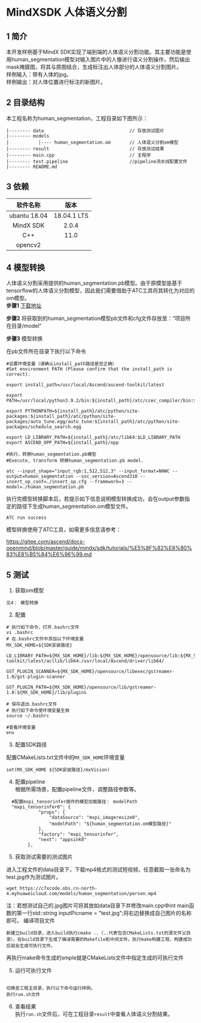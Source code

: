 # MindXSDK 人体语义分割

## 1 简介
  本开发样例基于MindX SDK实现了端到端的人体语义分割功能。其主要功能是使用human_segmentation模型对输入图片中的人像进行语义分割操作，然后输出mask掩膜图，将其与原图结合，生成标注出人体部分的人体语义分割图片。  
样例输入：带有人体的jpg。  
样例输出：对人体位置进行标注的新图片。<br/>
## 2 目录结构
本工程名称为human_segmentation，工程目录如下图所示：
```
|-------- data                                // 存放测试图片
|-------- models
|           |---- human_segmentation.om       // 人体语义分割om模型
|-------- result                              // 存放测试结果
|-------- main.cpp                            // 主程序  
|-------- test.pipeline                       //pipeline流水线配置文件    
|-------- README.md   
```
## 3 依赖

| 软件名称 | 版本   |
| :--------: | :------: |
|ubantu 18.04|18.04.1 LTS   |
|MindX SDK|2.0.4|
|C++| 11.0|
|opencv2| |


## 4 模型转换
人体语义分割采用提供的human_segmentation.pb模型。由于原模型是基于tensorflow的人体语义分割模型，因此我们需要借助于ATC工具将其转化为对应的om模型。  
**步骤1**  [下载地址](https://mindx.sdk.obs.cn-north-4.myhuaweicloud.com/mindxsdk-referenceapps%20/contrib/human_segmentation/model.zip)  

**步骤2**  将获取到的human_segmentation模型pb文件和cfg文件存放至：“项目所在目录/model”  

**步骤3**  模型转换  

在pb文件所在目录下执行以下命令  
```
#设置环境变量（请确认install_path路径是否正确）  
#Set environment PATH (Please confirm that the install_path is correct).

export install_path=/usr/local/Ascend/ascend-toolkit/latest    

export PATH=/usr/local/python3.9.2/bin:${install_path}/atc/ccec_compiler/bin:${install_path}/atc/bin:$PATH 
 
export PYTHONPATH=${install_path}/atc/python/site-packages:${install_path}/atc/python/site-packages/auto_tune.egg/auto_tune:${install_path}/atc/python/site-packages/schedule_search.egg  

export LD_LIBRARY_PATH=${install_path}/atc/lib64:$LD_LIBRARY_PATH  
export ASCEND_OPP_PATH=${install_path}/opp    

#执行，转换human_segmentation.pb模型
#Execute, transform 转换human_segmentation.pb model.
 
atc --input_shape="input_rgb:1,512,512,3" --input_format=NHWC --output=human_segmentation --soc_version=Ascend310 --insert_op_conf=./insert_op.cfg --framework=3 --model=./human_segmentation.pb
```
执行完模型转换脚本后，若提示如下信息说明模型转换成功，会在output参数指定的路径下生成human_segmentation.om模型文件。  
```
ATC run success  
```
模型转换使用了ATC工具，如需更多信息请参考：  

https://gitee.com/ascend/docs-openmind/blob/master/guide/mindx/sdk/tutorials/%E5%8F%82%E8%80%83%E8%B5%84%E6%96%99.md

## 5 测试

1. 获取om模型   
```
见4： 模型转换
```
2. 配置

```
# 执行如下命令，打开.bashrc文件
vi .bashrc
# 在.bashrc文件中添加以下环境变量
MX_SDK_HOME=${SDK安装路径}

LD_LIBRARY_PATH=${MX_SDK_HOME}/lib:${MX_SDK_HOME}/opensource/lib:${MX_SDK_HOME}/opensource/lib64:${FFMPEG_HOME}/lib:/usr/local/Ascend/ascend-toolkit/latest/acllib/lib64:/usr/local/Ascend/driver/lib64/

GST_PLUGIN_SCANNER=${MX_SDK_HOME}/opensource/libexec/gstreamer-1.0/gst-plugin-scanner

GST_PLUGIN_PATH=${MX_SDK_HOME}/opensource/lib/gstreamer-1.0:${MX_SDK_HOME}/lib/plugins

# 保存退出.bashrc文件
# 执行如下命令使环境变量生效
source ~/.bashrc

#查看环境变量
env
```
3. 配置SDK路径

配置CMakeLists.txt文件中的`MX_SDK_HOME`环境变量
```
set(MX_SDK_HOME ${SDK安装路径}/mxVision)
```
4. 配置pipeline  
根据所需场景，配置pipeline文件，调整路径参数等。
```
  #配置mxpi_tensorinfer插件的模型加载路径： modelPath
  "mxpi_tensorinfer0": {
            "props": {
                "dataSource": "mxpi_imageresize0",
                "modelPath": "${human_segmentation.om模型路径}"
            },
            "factory": "mxpi_tensorinfer",
            "next": "appsink0"
        },
```
5. 获取测试需要的测试图片

进入工程文件的data目录下，下载mp4格式的测试短视频，任意截取一张命名为test.jpg作为测试图片。
```
wget https://c7xcode.obs.cn-north-4.myhuaweicloud.com/models/human_segmentation/person.mp4
```
注：若想测试自己的.jpg图片可将其放如data目录下并修改main.cpp中int main函数的第一行std::string inputPicname = "test.jpg";将右边替换成自己图片的名称即可。
编译项目文件

    新建立build目录，进入build执行cmake ..（..代表包含CMakeLists.txt的源文件父目录），在build目录下生成了编译需要的Makefile和中间文件。执行make构建工程，构建成功后就会生成可执行文件。
   再执行make命令生成的smple就是CMakeLists文件中指定生成的可执行文件



5. 运行可执行文件
```

切换至工程主目录，执行以下命令运行样例。
执行run.sh文件
```

6. 查看结果  
执行`run.sh`文件后，可在工程目录`result`中查看人体语义分割结果。

